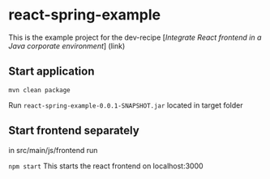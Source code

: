 # react-spring-example

This is the example project for the dev-recipe [*Integrate React frontend in a Java corporate environment*] (link)

## Start application 

`mvn clean package` 
 
 Run `react-spring-example-0.0.1-SNAPSHOT.jar` located in target folder
 
## Start frontend separately

in src/main/js/frontend run
 
`npm start`
This starts the react frontend on localhost:3000
